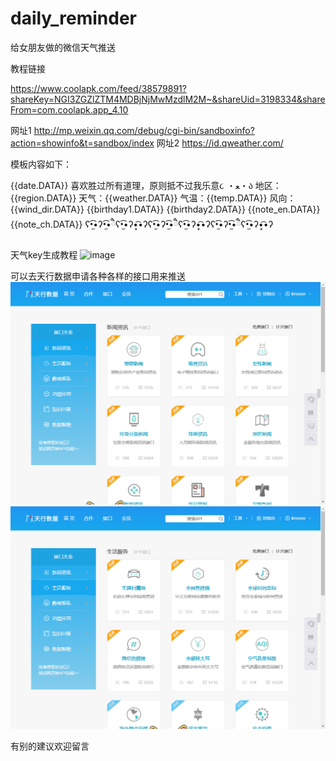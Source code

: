 # daily_reminder
给女朋友做的微信天气推送

教程链接

https://www.coolapk.com/feed/38579891?shareKey=NGI3ZGZlZTM4MDBjNjMwMzdlM2M~&shareUid=3198334&shareFrom=com.coolapk.app_4.10




网址1   http://mp.weixin.qq.com/debug/cgi-bin/sandboxinfo?action=showinfo&t=sandbox/index
网址2   https://id.qweather.com/


模板内容如下：

{{date.DATA}} 
喜欢胜过所有道理，原则抵不过我乐意૮ ・ﻌ・ა 
地区：{{region.DATA}} 
天气：{{weather.DATA}} 
气温：{{temp.DATA}} 
风向：{{wind_dir.DATA}} 
{{birthday1.DATA}} 
{{birthday2.DATA}}
{{note_en.DATA}} 
{{note_ch.DATA}}
ʕ•̫͡•ʔ•̫͡•ཻʕ•̫͡•ʔ•͓͡•ʔʕ•̫͡•ʔ•̫͡•ཻʕ•̫͡•ʔ•͓͡•ʔʕ•̫͡•ʔ•̫͡•ཻʕ•̫͡•ʔ•͓͡•ʔ

天气key生成教程
![image](https://raw.githubusercontent.com/limoest/daily_reminder/main/%E5%92%8C%E9%A3%8E%E5%A4%A9%E6%B0%94key%E7%94%9F%E6%88%90.png)


可以去天行数据申请各种各样的接口用来推送  
![image](https://raw.githubusercontent.com/limoest/daily_reminder/main/others/Snipaste_2022-08-24_12-13-19.png)
![image](https://raw.githubusercontent.com/limoest/daily_reminder/main/others/Snipaste.png)



有别的建议欢迎留言
